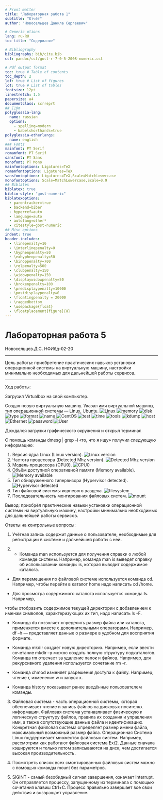 ```yaml
---
# Front matter
title: "Лабораторная работа 1"
subtitle: "Отчёт"
author: "Новосельцев Данила Сергеевич"

# Generic otions
lang: ru-RU
toc-title: "Содержание"

# Bibliography
bibliography: bib/cite.bib
csl: pandoc/csl/gost-r-7-0-5-2008-numeric.csl

# Pdf output format
toc: true # Table of contents
toc_depth: 2
lof: true # List of figures
lot: true # List of tables
fontsize: 12pt
linestretch: 1.5
papersize: a4
documentclass: scrreprt
## I18n
polyglossia-lang:
  name: russian
  options:
	- spelling=modern
	- babelshorthands=true
polyglossia-otherlangs:
  name: english
### Fonts
mainfont: PT Serif
romanfont: PT Serif
sansfont: PT Sans
monofont: PT Mono
mainfontoptions: Ligatures=TeX
romanfontoptions: Ligatures=TeX
sansfontoptions: Ligatures=TeX,Scale=MatchLowercase
monofontoptions: Scale=MatchLowercase,Scale=0.9
## Biblatex
biblatex: true
biblio-style: "gost-numeric"
biblatexoptions:
  - parentracker=true
  - backend=biber
  - hyperref=auto
  - language=auto
  - autolang=other*
  - citestyle=gost-numeric
## Misc options
indent: true
header-includes:
  - \linepenalty=10 
  - \interlinepenalty=0 
  - \hyphenpenalty=50 
  - \exhyphenpenalty=50 
  - \binoppenalty=700 
  - \relpenalty=500 
  - \clubpenalty=150 
  - \widowpenalty=150 
  - \displaywidowpenalty=50 
  - \brokenpenalty=100 
  - \predisplaypenalty=10000 
  - \postdisplaypenalty=0 
  - \floatingpenalty = 20000 
  - \raggedbottom 
  - \usepackage{float} 
  - \floatplacement{figure}{H} 
---
```


# Лабораторная работа 5
 Новосельцев.Д.С. 
 НФИбд-02-20

---


Цель работы: приобретение практических навыков установки операционной системы на виртуальную машину, настройки минимально необходимых для
дальнейшей работы сервисов.

---

Ход работы:

Загрузил Virtualbox на свой компьютер.

Создал новую виртуальную машину. Указал имя виртуальной машины, тип операционной системы — Linux, Ubuntu.
![Linux](https://imgur.com/tHW3Kic.png)
![memory](https://imgur.com/8cZBLAy.png)
![disk](https://imgur.com/UlorMbu.png)
![type](https://imgur.com/WcTewqQ.png)
![format](https://imgur.com/0l4lYPa.png)
![name](https://imgur.com/Tv1Gg5t.png)
![CentOS](https://imgur.com/Rggun5s.png)
![test](https://imgur.com/SzSIyAl.png)
![time](https://imgur.com/aZzS9Z0.png)
![tools](https://imgur.com/17LPymF.png)
![kdump](https://imgur.com/2NESCWM.png)
![host](https://imgur.com/eNZGgbo.png)
![Ethernet](https://imgur.com/ECCbErx.png)
![password](https://imgur.com/UYPMmRX.png)
![User](https://imgur.com/qTvME7f.png)

Дождался загрузки графического окружения и открыл терминал.

С помощь команды dmesg | grep -i «то, что я ищу» получил следующую информацию:

1. Версия ядра Linux (Linux version).
![Linux version](https://imgur.com/DF5Xiwh.png)
2. Частота процессора (Detected Mhz version).
![Detected Mhz version](https://imgur.com/k1bbhOj.png)
3. Модель процессора (CPU0).
![CPU0](https://imgur.com/1M9yz9f.png)
4. Объём доступной оперативной памяти (Memory available).
![Memory available](https://imgur.com/hojymC0.png)
5. Тип обнаруженного гипервизора (Hypervisor detected).
![Hypervisor detected](https://imgur.com/nMjmbEN.png)
6. Тип файловой системы корневого раздела.
![filesystem](https://imgur.com/vgVjbJl.png)
7. Последовательность монтирования файловых систем.
![mount](https://imgur.com/A1OJrOI.png)

Вывод: приобрёл практические навыки установки операционной системы на виртуальную машину, настройки минимально необходимых для
дальнейшей работы сервисов.

Ответы на контрольные вопросы:

1. Учётная запись содержит данные о пользователе, необходимые для регистрации в системе и дальнейшей работы с ней.

2. - Команда man используется для получения справки о любой команде системы. Например, команда man is выведет справку об использовании команды is, которая выводит содержимое каталога.

- Для перемещения по файловой системе используется команда cd. Например, чтобы перейти в каталог home надо написать cd /home.

- Для просмотра содержимого каталога используется команда ls. Например,

чтобы отобразить содержимое текущей директории с добавлением к именам символов, характеризующих их тип, надо написать ls -F.

- Команда du позволяет определить размер файла или каталога, применяется вместе с дополнительными операторами. Например, df –h — представляет данные о размере в удобном для восприятия формате.

- Команда mkdir создаёт новую директорию. Например, если ввести сочетание mkdir –p можно создать полную структуру подкаталогов. Команда rm отвечает за удаление папок и файлов. Например, для рекурсивного удаления используется сочетание rm -r.

- Команда chmod изменяет разрешения доступа к файлу. Например, чтение r, изменение w и запуск x.

- Команда history показывает ранее введённые пользователем команды.

3. Файловая система - часть операционной системы, которая обеспечивает чтение и запись файлов на дисковых носителях информации. Файловая система устанавливает физическую и логическую структуру файлов, правила их создания и управления ими, а также сопутствующие данные файла и идентификацию. Конкретная файловая система определяет размер имени файла, максимальный возможный размер файла. Операционная Система Linux поддерживает множество файловых систем. Например, рассмотрим как работают файловая система Ext2. Данные сначала кэшируются и только потом записываются на диск, чем достигается высокая производительность.

4. Посмотреть список всех смонтированных файловых систем можно с помощью команды mount без параметров.

5. SIGINT - самый безобидный сигнал завершения, означает Interrupt. Он отправляется процессу, запущенному из терминала с помощью сочетания клавиш Ctrl+C. Процесс правильно завершает все свои действия и возвращает управление.